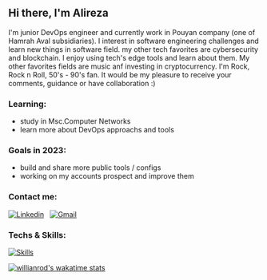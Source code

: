 ## Hi there, I'm Alireza
I'm junior DevOps engineer and currently work in Pouyan company (one of Hamrah Aval subsidiaries). I interest in software engineering challenges and learn new things in software field.
my other tech favorites are cybersecurity and blockchain. I enjoy using tech's edge tools and learn about them. My other favorites fields are music anf investing in cryptocurrency.
I'm Rock, Rock n Roll, 50's - 90's fan.
It would be my pleasure to receive your comments, guidance or have collaboration :)

### Learning:
- study in Msc.Computer Networks
- learn more about DevOps approachs and tools 

### Goals in 2023:
- build and share more public tools / configs
- working on my accounts prospect and improve them

### Contact me:
[![Linkedin](https://img.shields.io/badge/LinkedIn-0077B5?style=for-the-badge&logo=linkedin&logoColor=white)](https://www.linkedin.com/in/alireza-aliabadi/) &nbsp; [![Gmail](https://img.shields.io/badge/Gmail-D14836?style=for-the-badge&logo=gmail&logoColor=white)](mailto:alireza.aliabadi.dev@gmail.com)

### Techs & Skills:
[![Skills](https://skillicons.dev/icons?i=python,go,bash,git,gitlab,redis,postgres,mysql,mongo,docker,kubernetes,linux,ansible,grafana,prometheus,nginx,postman,django,fastapi,regex&perline=7)]()


[![willianrod's wakatime stats](https://github-readme-stats.vercel.app/api/wakatime?username=alireza_aliabadi&theme=tokyonight)](https://wakatime.com/@2c6acfaa-4b05-464c-b4ef-cc0130f6ab71)
